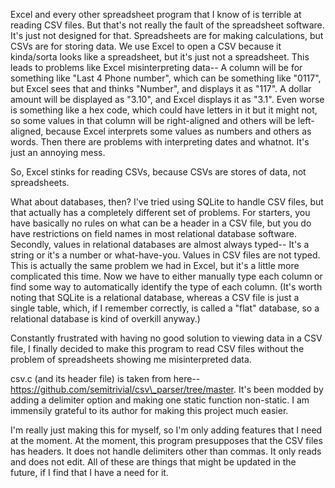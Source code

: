 Excel and every other spreadsheet program that I know of is terrible at reading CSV files.  But that's not really the fault of the spreadsheet software.  It's just not designed for that.  Spreadsheets are for making calculations, but CSVs are for storing data.  We use Excel to open a CSV because it kinda/sorta looks like a spreadsheet, but it's just not a spreadsheet.  This leads to problems like Excel misinterpreting data-- A column will be for something like "Last 4 Phone number", which can be something like "0117", but Excel sees that and thinks "Number", and displays it as "117".  A dollar amount will be displayed as "3.10", and Excel displays it as "3.1".  Even worse is something like a hex code, which could have letters in it but it might not, so some values in that column will be right-aligned and others will be left-aligned, because Excel interprets some values as numbers and others as words.  Then there are problems with interpreting dates and whatnot.  It's just an annoying mess.

So, Excel stinks for reading CSVs, because CSVs are stores of data, not spreadsheets.

What about databases, then?  I've tried using SQLite to handle CSV files, but that actually has a completely different set of problems.  For starters, you have basically no rules on what can be a header in a CSV file, but you do have restrictions on field names in most relational database software.  Secondly, values in relational databases are almost always typed-- It's a string or it's a number or what-have-you.  Values in CSV files are not typed.  This is actually the same problem we had in Excel, but it's a little more complicated this time.  Now we have to either manually type each column or find some way to automatically identify the type of each column.  (It's worth noting that SQLite is a relational database, whereas a CSV file is just a single table, which, if I remember correctly, is called a "flat" database, so a relational database is kind of overkill anyway.)

Constantly frustrated with having no good solution to viewing data in a CSV file, I finally decided to make this program to read CSV files without the problem of spreadsheets showing me misinterpreted data.

csv.c (and its header file) is taken from here-- https://github.com/semitrivial/csv\_parser/tree/master.  It's been modded by adding a delimiter option and making one static function non-static.  I am immensily grateful to its author for making this project much easier.

I'm really just making this for myself, so I'm only adding features that I need at the moment.  At the moment, this program presupposes that the CSV files has headers.  It does not handle delimiters other than commas.  It only reads and does not edit.  All of these are things that might be updated in the future, if I find that I have a need for it.
